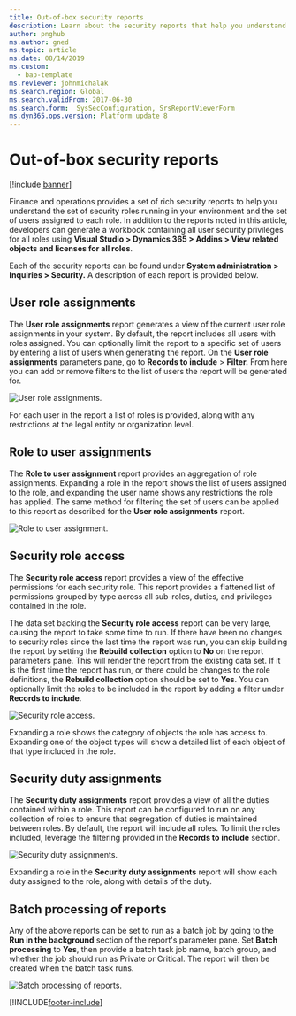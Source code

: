 ```yaml
---
title: Out-of-box security reports
description: Learn about the security reports that help you understand the set of security roles running in your environment and the users assigned to each role.
author: pnghub
ms.author: gned
ms.topic: article
ms.date: 08/14/2019
ms.custom: 
  - bap-template
ms.reviewer: johnmichalak 
ms.search.region: Global
ms.search.validFrom: 2017-06-30
ms.search.form:  SysSecConfiguration, SrsReportViewerForm
ms.dyn365.ops.version: Platform update 8
---
```


# Out-of-box security reports

[!include [banner](../includes/banner.md)]

Finance and operations provides a set of rich security reports to help you understand the set of security roles running in your environment and the set of users assigned to each role. In addition to the reports noted in this article, developers can generate a workbook containing all user security privileges for all roles using **Visual Studio > Dynamics 365 > Addins > View related objects and licenses for all roles**.

Each of the security reports can be found under **System administration \> Inquiries \> Security.** A description of each report is provided below.

## User role assignments

The **User role assignments** report generates a view of the current user role assignments in your system. By default, the report includes all users with roles assigned. You can optionally limit the report to a specific set of users by entering a list of users when generating the report. On the **User role assignments** parameters pane, go to **Records to include** > **Filter.** From here you can add or remove filters to the list of users the report will be generated for.

![User role assignments.](media/User-role-assignments.PNG)

For each user in the report a list of roles is provided, along with any restrictions at the legal entity or organization level.

## Role to user assignments 

The **Role to user assignment** report provides an aggregation of role assignments. Expanding a role in the report shows the list of users assigned to the role, and expanding the user name shows any restrictions the role has applied. The same method for filtering the set of users can be applied to this report as described for the **User role assignments** report.

![Role to user assignment.](media/role-to-user-assignments.png)

## Security role access

The **Security role access** report provides a view of the effective permissions for each security role. This report provides a flattened list of permissions grouped by type across all sub-roles, duties, and privileges contained in the role.

The data set backing the **Security role access** report can be very large, causing the report to take some time to run. If there have been no changes to security roles since the last time the report was run, you can skip building the report by setting the **Rebuild collection** option to **No** on the report parameters pane. This will render the report from the existing data set. If it is the first time the report has run, or there could be changes to the role definitions, the **Rebuild collection** option should be set to **Yes**. You can optionally limit the roles to be included in the report by adding a filter under **Records to include**.

![Security role access.](media/security-role-access.png)

Expanding a role shows the category of objects the role has access to. Expanding one of the object types will show a detailed list of each object of that type included in the role.

## Security duty assignments

The **Security duty assignments** report provides a view of all the duties contained within a role. This report can be configured to run on any collection of roles to ensure that segregation of duties is maintained between roles. By default, the report will include all roles. To limit the roles included, leverage the filtering provided in the **Records to include** section.

![Security duty assignments.](media/security-duty-assignments.png)

Expanding a role in the **Security duty assignments** report will show each duty assigned to the role, along with details of the duty.

## Batch processing of reports
Any of the above reports can be set to run as a batch job by going to the **Run in the background** section of the report's parameter pane. Set **Batch processing** to **Yes**, then provide a batch task job name, batch group, and whether the job should run as Private or Critical. The report will then be created when the batch task runs.

![Batch processing of reports.](media/a6142c903497381171bf6c6b27495895.png)



[!INCLUDE[footer-include](../../../includes/footer-banner.md)]
